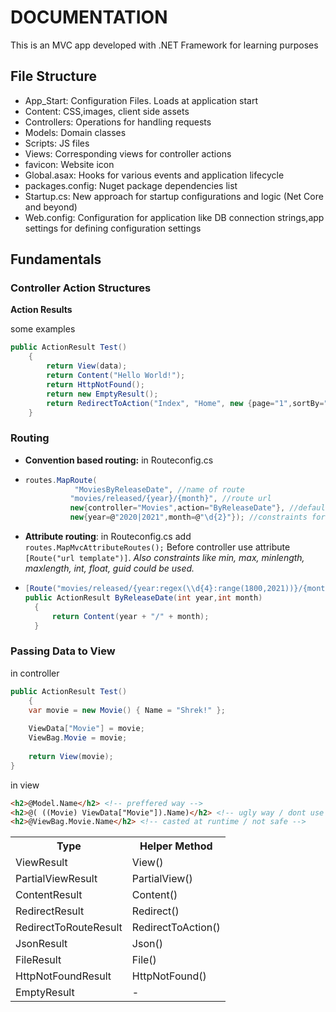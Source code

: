 ﻿# DOCUMENTATION
This is an MVC app developed with .NET Framework for learning purposes

## File Structure
* App_Start: Configuration Files. Loads at application start
* Content: CSS,images, client side assets
* Controllers: Operations for handling requests
* Models: Domain classes
* Scripts: JS files
* Views: Corresponding views for controller actions
* favicon: Website icon
* Global.asax: Hooks for various events and application lifecycle
* packages.config: Nuget package dependencies list
* Startup.cs: New approach for startup configurations and logic (Net Core and beyond)
* Web.config: Configuration for application like DB connection strings,app settings for defining configuration settings

## Fundamentals

### Controller Action Structures

**Action Results**

<table>
    <tr>
    	<th>Type</th>
    	<th>Helper Method</th>
    </tr>
    <tr>
		<td>ViewResult</td>
        <td>View()</td>
    </tr>
    <tr>
		<td>PartialViewResult</td>
        <td>PartialView()</td>
    </tr>
    <tr>
		<td>ContentResult</td>
        <td>Content()</td>
    </tr>
    <tr>
		<td>RedirectResult</td>
        <td>Redirect()</td>
    </tr>
        <tr>
		<td>RedirectToRouteResult</td>
        <td>RedirectToAction()</td>
    </tr>
        <tr>
		<td>JsonResult</td>
        <td>Json()</td>
    </tr>
        <tr>
		<td>FileResult</td>
        <td>File()</td>
    </tr>
        <tr>
		<td>HttpNotFoundResult</td>
        <td>HttpNotFound()</td>
    </tr>
            <tr>
		<td>EmptyResult</td>
        <td>-</td>
    </tr>
some examples

```csharp
public ActionResult Test()
	{
		return View(data);
		return Content("Hello World!");
		return HttpNotFound();
		return new EmptyResult();
		return RedirectToAction("Index", "Home", new {page="1",sortBy="name"});
    }		
```

### Routing

- **Convention based routing:** in Routeconfig.cs

- ```c#
  routes.MapRoute(
             "MoviesByReleaseDate", //name of route
            "movies/released/{year}/{month}", //route url
            new{controller="Movies",action="ByReleaseDate"}, //default corresponding controller and actions
            new{year=@"2020|2021",month=@"\d{2}"}); //constraints for parameters
  ```

- **Attribute routing**: in Routeconfig.cs add `routes.MapMvcAttributeRoutes();` Before controller use attribute `[Route("url template")]`. *Also constraints like min, max, minlength, maxlength, int, float, guid could be used.*

- ```csharp
  [Route("movies/released/{year:regex(\\d{4}:range(1800,2021))}/{month:regex(\\d{2}:range(1,12))}")]
  public ActionResult ByReleaseDate(int year,int month)
    {
        return Content(year + "/" + month);
    }
  ```

### Passing Data to View

in controller

```c#
public ActionResult Test()
	{
    var movie = new Movie() { Name = "Shrek!" };
	
    ViewData["Movie"] = movie;
    ViewBag.Movie = movie;
    
    return View(movie);
}
```

in view

```html
<h2>@Model.Name</h2> <!-- preffered way -->
<h2>@( ((Movie) ViewData["Movie"]).Name)</h2> <!-- ugly way / dont use -->
<h2>@ViewBag.Movie.Name</h2> <!-- casted at runtime / not safe -->
```

